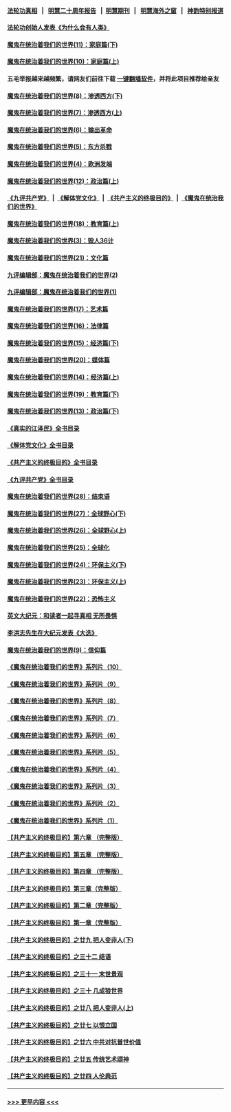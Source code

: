 #### [法轮功真相](https://github.com/gfw-breaker/truth/blob/master/README.md?t=0) &nbsp;&nbsp;|&nbsp;&nbsp; [明慧二十周年报告](https://github.com/gfw-breaker/mh-reports/blob/master/README.md?t=0) &nbsp;&nbsp;|&nbsp;&nbsp;[明慧期刊](https://github.com/gfw-breaker/mh-qikan) &nbsp;&nbsp;|&nbsp;&nbsp; [明慧海外之窗](https://github.com/gfw-breaker/mh-news/blob/master/README.md?t=0) &nbsp;&nbsp;|&nbsp;&nbsp; [神韵特别报道](https://github.com/gfw-breaker/mh-news/blob/master/shenyun.md?t=0)
#### [法轮功创始人发表《为什么会有人类》](../pages/nsc422/n13912117.md?t=03181543) 
#### [魔鬼在统治着我们的世界(11)：家庭篇(下)](../pages/nsc422/n10440961.md?t=03181543) 
#### [魔鬼在统治着我们的世界(10)：家庭篇(上)](../pages/nsc422/n10435448.md?t=03181543) 
#### 五毛举报越来越频繁，请网友们前往下载 [一键翻墙软件](https://github.com/gfw-breaker/ssr-accounts)，并将此项目推荐给亲友
#### [魔鬼在统治着我们的世界(8)：渗透西方(下)](../pages/nsc422/n10429603.md?t=03181543) 
#### [魔鬼在统治着我们的世界(7)：渗透西方(上)](../pages/nsc422/n10426013.md?t=03181543) 
#### [魔鬼在统治着我们的世界(6)：输出革命](../pages/nsc422/n10421536.md?t=03181543) 
#### [魔鬼在统治着我们的世界(5)：东方杀戮](../pages/nsc422/n10417707.md?t=03181543) 
#### [魔鬼在统治着我们的世界(4)：欧洲发端](../pages/nsc422/n10414890.md?t=03181543) 
#### [魔鬼在统治着我们的世界(12)：政治篇(上)](../pages/nsc422/n10444576.md?t=03181543) 
#### [《九评共产党》](https://github.com/begood0513/9ping.md/blob/master/README.md) &nbsp;|&nbsp; [《解体党文化》](../../../../jtdwh.md/blob/master/README.md)  &nbsp;|&nbsp; [《共产主义的终极目的》](../../../../gczydzjmd.md/blob/master/README.md) &nbsp;|&nbsp; [《魔鬼在统治我们的世界》](../../../../mgztzwmdsj.md/blob/master/README.md) 
#### [魔鬼在统治着我们的世界(18)：教育篇(上)](../pages/nsc422/n10526970.md?t=03181543) 
#### [魔鬼在统治着我们的世界(3)：毁人36计](../pages/nsc422/n10411583.md?t=03181543) 
#### [魔鬼在统治着我们的世界(21)：文化篇](../pages/nsc422/n10597706.md?t=03181543) 
#### [九评编辑部：魔鬼在统治着我们的世界(2)](../pages/nsc422/n10410036.md?t=03181543) 
#### [九评编辑部：魔鬼在统治着我们的世界(1)](../pages/nsc422/n10406825.md?t=03181543) 
#### [魔鬼在统治着我们的世界(17)：艺术篇](../pages/nsc422/n10499093.md?t=03181543) 
#### [魔鬼在统治着我们的世界(16)：法律篇](../pages/nsc422/n10485969.md?t=03181543) 
#### [魔鬼在统治着我们的世界(15)：经济篇(下)](../pages/nsc422/n10469975.md?t=03181543) 
#### [魔鬼在统治着我们的世界(20)：媒体篇](../pages/nsc422/n10586579.md?t=03181543) 
#### [魔鬼在统治着我们的世界(14)：经济篇(上)](../pages/nsc422/n10457370.md?t=03181543) 
#### [魔鬼在统治着我们的世界(19)：教育篇(下)](../pages/nsc422/n10564808.md?t=03181543) 
#### [魔鬼在统治着我们的世界(13)：政治篇(下)](../pages/nsc422/n10448270.md?t=03181543) 
#### [《真实的江泽民》全书目录](../pages/nsc422/n13721399.md?t=03181543) 
#### [《解体党文化》全书目录](../pages/nsc422/n13721157.md?t=03181543) 
#### [《共产主义的终极目的》全书目录](../pages/nsc422/n13721048.md?t=03181543) 
#### [《九评共产党》全书目录](../pages/nsc422/n13708085.md?t=03181543) 
#### [魔鬼在统治着我们的世界(28)：结束语](../pages/nsc422/n10936246.md?t=03181543) 
#### [魔鬼在统治着我们的世界(27)：全球野心(下)](../pages/nsc422/n10928319.md?t=03181543) 
#### [魔鬼在统治着我们的世界(26)：全球野心(上)](../pages/nsc422/n10900318.md?t=03181543) 
#### [魔鬼在统治着我们的世界(25)：全球化](../pages/nsc422/n10788205.md?t=03181543) 
#### [魔鬼在统治着我们的世界(24)：环保主义(下)](../pages/nsc422/n10695307.md?t=03181543) 
#### [魔鬼在统治着我们的世界(23)：环保主义(上)](../pages/nsc422/n10688613.md?t=03181543) 
#### [魔鬼在统治着我们的世界(22)：恐怖主义](../pages/nsc422/n10614727.md?t=03181543) 
#### [英文大纪元：和读者一起寻真相 无所畏惧](../pages/nsc422/n12542027.md?t=03181543) 
#### [李洪志先生在大纪元发表《大选》](../pages/nsc422/n12534746.md?t=03181543) 
#### [魔鬼在统治着我们的世界(9)：信仰篇](../pages/nsc422/n10432159.md?t=03181543) 
#### [《魔鬼在统治着我们的世界》系列片（10）](../pages/nsc422/n12292670.md?t=03181543) 
#### [《魔鬼在统治着我们的世界》系列片（9）](../pages/nsc422/n12290859.md?t=03181543) 
#### [《魔鬼在统治着我们的世界》系列片（8）](../pages/nsc422/n12287445.md?t=03181543) 
#### [《魔鬼在统治着我们的世界》系列片（7）](../pages/nsc422/n12283425.md?t=03181543) 
#### [《魔鬼在统治着我们的世界》系列片（6）](../pages/nsc422/n12282314.md?t=03181543) 
#### [《魔鬼在统治着我们的世界》系列片（5）](../pages/nsc422/n12281419.md?t=03181543) 
#### [《魔鬼在统治着我们的世界》系列片（4）](../pages/nsc422/n12274024.md?t=03181543) 
#### [《魔鬼在统治着我们的世界》系列片（3）](../pages/nsc422/n12271322.md?t=03181543) 
#### [《魔鬼在统治着我们的世界》系列片（2）](../pages/nsc422/n12269049.md?t=03181543) 
#### [《魔鬼在统治着我们的世界》系列片（1）](../pages/nsc422/n12267575.md?t=03181543) 
#### [【共产主义的终极目的】第六章 （完整版）](../pages/nsc422/n11428913.md?t=03181543) 
#### [【共产主义的终极目的】第五章 （完整版）](../pages/nsc422/n11428912.md?t=03181543) 
#### [【共产主义的终极目的】第四章 （完整版）](../pages/nsc422/n11428907.md?t=03181543) 
#### [【共产主义的终极目的】第三章（完整版）](../pages/nsc422/n11428848.md?t=03181543) 
#### [【共产主义的终极目的】第二章（完整版）](../pages/nsc422/n11428831.md?t=03181543) 
#### [【共产主义的终极目的】第一章（完整版）](../pages/nsc422/n11417651.md?t=03181543) 
#### [【共产主义的终极目的】之廿九 把人变非人(下)](../pages/nsc422/n11344140.md?t=03181543) 
#### [【共产主义的终极目的】之三十二 结语](../pages/nsc422/n11360535.md?t=03181543) 
#### [【共产主义的终极目的】之三十一 末世景观](../pages/nsc422/n11351129.md?t=03181543) 
#### [【共产主义的终极目的】之三十 几成狼世界](../pages/nsc422/n11348280.md?t=03181543) 
#### [【共产主义的终极目的】之廿八 把人变非人(上)](../pages/nsc422/n11340492.md?t=03181543) 
#### [【共产主义的终极目的】之廿七 以恨立国](../pages/nsc422/n11336944.md?t=03181543) 
#### [【共产主义的终极目的】之廿六 中共对抗普世价值](../pages/nsc422/n11324785.md?t=03181543) 
#### [【共产主义的终极目的】之廿五 传统艺术颂神](../pages/nsc422/n11296396.md?t=03181543) 
#### [【共产主义的终极目的】之廿四 人伦典范](../pages/nsc422/n11296397.md?t=03181543) 

----
#### [ >>> 更早内容 <<< ](../indexes/nsc422-earlier.md)
